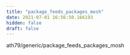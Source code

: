 ```yaml
---
title: "package_feeds_packages_mosh"
date: 2021-07-01 16:56:50.166193
hidden: false
draft: false
---
```


ath79/generic/package_feeds_packages_mosh


